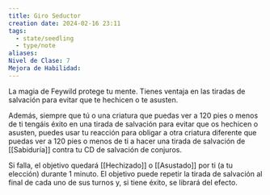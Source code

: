 ```yaml
---
title: Giro Seductor
creation date: 2024-02-16 23:11
tags:
  - state/seedling
  - type/note
aliases: 
Nivel de Clase: 7
Mejora de Habilidad:
---
```

La magia de Feywild protege tu mente. Tienes ventaja en las tiradas de salvación para evitar que te hechicen o te asusten.

Además, siempre que tú o una criatura que puedas ver a 120 pies o menos de ti tengáis éxito en una tirada de salvación para evitar que os hechicen o asusten, puedes usar tu reacción para obligar a otra criatura diferente que puedas ver a 120 pies o menos de ti a hacer una tirada de salvación de [[Sabiduría]] contra tu CD de salvación de conjuros. 

Si falla, el objetivo quedará [[Hechizado]] o [[Asustado]] por ti (a tu elección) durante 1 minuto. El objetivo puede repetir la tirada de salvación al final de cada uno de sus turnos y, si tiene éxito, se librará del efecto.

